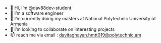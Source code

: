 - 👋 Hi, I’m @dav88dev-student
- 👀 I’m a software engineer
- 🌱 I’m currently doing my masters at National Polytechnic University of Armenia
- 💞️ I’m looking to collaborate on interesting projects
- 📫 reach me via email : davitaghayan.hmtt019@polytechnic.am

<!---
dav88dev-student/dav88dev-student is a ✨ special ✨ repository because its `README.md` (this file) appears on your GitHub profile.
You can click the Preview link to take a look at your changes.
--->
